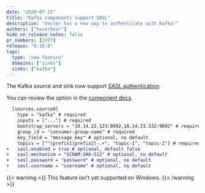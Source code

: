 ```yaml
---
date: "2020-07-15"
title: "Kafka components support SASL"
description: "Vector has a new way to authenticate with Kafka!"
authors: ["hoverbear"]
hide_on_release_notes: false
pr_numbers: [2897]
release: "0.10.0"
tags:
  type: "new feature"
  domains: ["sinks"]
  sinks: ["kafka"]
---
```


The Kafka source and sink now support [SASL authentication][urls.kafka_sasl].

You can review the option in the [component docs][urls.vector_sink_kafka_sasl].

```diff title="vector.toml"
  [sources.source0]
    type = "kafka" # required
    inputs = ["..."] # required
    bootstrap_servers = "10.14.22.123:9092,10.14.23.332:9092" # required
    group_id = "consumer-group-name" # required
    key_field = "message_key" # optional, no default
    topics = ["^(prefix1|prefix2)-.+", "topic-1", "topic-2"] # required
+   sasl.enabled = true # optional, default false
+   sasl.mechanism = "SCRAM-SHA-512" # optional, no default
+   sasl.password = "password" # optional, no default
+   sasl.username = "username" # optional, no default
```

{{< warning >}}
This feature isn't yet supported on Windows.
{{< /warning >}}

[urls.kafka_sasl]: https://docs.confluent.io/current/kafka/authentication_sasl/index.html
[urls.vector_sink_kafka_sasl]: /docs/reference/configuration/sources/kafka/#sasl
